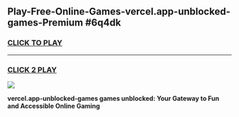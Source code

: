 
## Play-Free-Online-Games-vercel.app-unblocked-games-Premium #6q4dk
<h3>
<a href="https://premium.freeplayer.one?title=vercel.app-unblocked-games&ref=8M">CLICK TO PLAY</a></h3>
<hr>

<h3>
<a href="https://premium.freeplayer.one?title=vercel.app-unblocked-games&ref=8M">CLICK 2 PLAY</a>
  
</h3>

<a href="https://premium.freeplayer.one?title=vercel.app-unblocked-games&ref=8M"><img src="https://clearcache.store/games.png"></a>


**vercel.app-unblocked-games games unblocked: Your Gateway to Fun and Accessible Online Gaming**
